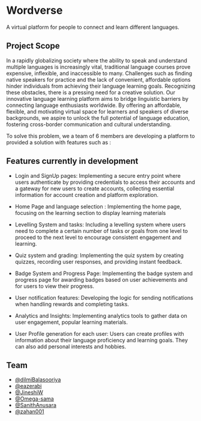 
# Wordverse

A virtual platform for people to connect and learn different languages.



## Project Scope

In a rapidly globalizing society where the ability to speak and understand multiple languages is increasingly vital, traditional language courses prove expensive, inflexible, and inaccessible to many. Challenges such as finding native speakers for practice and the lack of convenient, affordable options hinder individuals from achieving their language learning goals. Recognizing these obstacles, there is a pressing need for a creative solution. Our innovative language learning platform aims to bridge linguistic barriers by connecting language enthusiasts worldwide. By offering an affordable, flexible, and motivating virtual space for learners and speakers of diverse backgrounds, we aspire to unlock the full potential of language education, fostering cross-border communication and cultural understanding.

To solve this problem, we a team of 6 members are developing a platform to provided a solution with features such as :




## Features currently in development

- Login and SignUp pages:
Implementing a  secure entry point where users authenticate by providing credentials to access their accounts and a gateway for new users to create accounts, collecting essential information for account creation and platform exploration.

- Home Page and language selection :
Implementing the home page, focusing on the learning section to display learning materials

- Levelling System and tasks: 
Including a levelling system where users need to complete a certain number of tasks or goals from one level to proceed to the next level to encourage consistent engagement and learning.

- Quiz system and grading: 
Implementing the quiz system by creating quizzes, recording user responses, and providing instant feedback.

- Badge System and Progress Page:
Implementing the badge system and progress page for awarding badges based on user achievements and for users to view their progress.

- User notification features:
Developing the  logic for sending notifications when handling rewards and completing tasks.

- Analytics and Insights:
Implementing analytics tools to gather data on user engagement, popular learning materials.

- User Profile generation for each user:
Users can create profiles with information about their language proficiency and learning goals. They can also add personal interests and hobbies.


 

## Team

- [@dilmiBalasooriya](https://github.com/dilmiBalasooriya)
- [@eazerabi](https://github.com/eazerabi)
- [@JineshiW](https://github.com/JineshiW)
- [@Omega-sama](https://github.com/Omega-sama)
- [@SanithAnusara](https://github.com/SanithAnusara)
- [@zahan001](https://github.com/zahan001)
